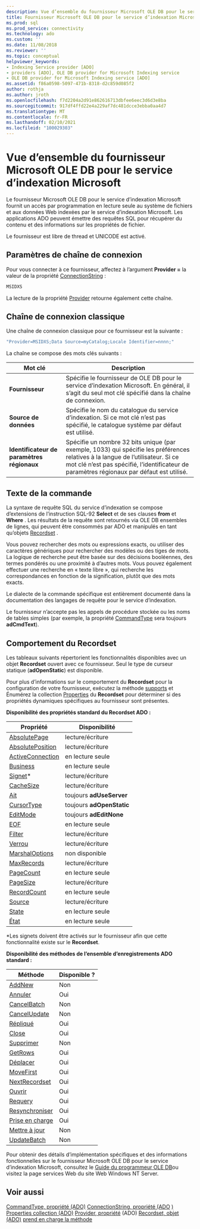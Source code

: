 ```yaml
---
description: Vue d’ensemble du fournisseur Microsoft OLE DB pour le service d’indexation Microsoft
title: Fournisseur Microsoft OLE DB pour le service d’indexation Microsoft | Microsoft Docs
ms.prod: sql
ms.prod_service: connectivity
ms.technology: ado
ms.custom: ''
ms.date: 11/08/2018
ms.reviewer: ''
ms.topic: conceptual
helpviewer_keywords:
- Indexing Service provider [ADO]
- providers [ADO], OLE DB provider for Microsoft Indexing service
- OLE DB provider for Microsoft Indexing service [ADO]
ms.assetid: f86a0598-5097-471b-8318-d2c859d085f2
author: rothja
ms.author: jroth
ms.openlocfilehash: f7d2204a2d91e862616713dbfee6eec3d6d3e8ba
ms.sourcegitcommit: 917df4ffd22e4a229af7dc481dcce3ebba0aa4d7
ms.translationtype: MT
ms.contentlocale: fr-FR
ms.lasthandoff: 02/10/2021
ms.locfileid: "100029303"
---
```

# <a name="microsoft-ole-db-provider-for-microsoft-indexing-service-overview"></a>Vue d’ensemble du fournisseur Microsoft OLE DB pour le service d’indexation Microsoft
Le fournisseur Microsoft OLE DB pour le service d’indexation Microsoft fournit un accès par programmation en lecture seule au système de fichiers et aux données Web indexées par le service d’indexation Microsoft. Les applications ADO peuvent émettre des requêtes SQL pour récupérer du contenu et des informations sur les propriétés de fichier.

 Le fournisseur est libre de thread et UNICODE est activé.

## <a name="connection-string-parameters"></a>Paramètres de chaîne de connexion
 Pour vous connecter à ce fournisseur, affectez à l’argument **Provider =** la valeur de la propriété [ConnectionString](../../reference/ado-api/connectionstring-property-ado.md) :

```vb
MSIDXS
```

 La lecture de la propriété [Provider](../../reference/ado-api/provider-property-ado.md) retourne également cette chaîne.

## <a name="typical-connection-string"></a>Chaîne de connexion classique
 Une chaîne de connexion classique pour ce fournisseur est la suivante :

```vb
"Provider=MSIDXS;Data Source=myCatalog;Locale Identifier=nnnn;"
```

 La chaîne se compose des mots clés suivants :

|Mot clé|Description|
|-------------|-----------------|
|**Fournisseur**|Spécifie le fournisseur de OLE DB pour le service d’indexation Microsoft. En général, il s’agit du seul mot clé spécifié dans la chaîne de connexion.|
|**Source de données**|Spécifie le nom du catalogue du service d’indexation. Si ce mot clé n’est pas spécifié, le catalogue système par défaut est utilisé.|
|**Identificateur de paramètres régionaux**|Spécifie un nombre 32 bits unique (par exemple, 1033) qui spécifie les préférences relatives à la langue de l’utilisateur. Si ce mot clé n’est pas spécifié, l’identificateur de paramètres régionaux par défaut est utilisé.|

## <a name="command-text"></a>Texte de la commande
 La syntaxe de requête SQL du service d’indexation se compose d’extensions de l’instruction SQL-92 **Select** et de ses clauses **from** et **Where** . Les résultats de la requête sont retournés via OLE DB ensembles de lignes, qui peuvent être consommés par ADO et manipulés en tant qu’objets [Recordset](../../reference/ado-api/recordset-object-ado.md) .

 Vous pouvez rechercher des mots ou expressions exacts, ou utiliser des caractères génériques pour rechercher des modèles ou des tiges de mots. La logique de recherche peut être basée sur des décisions booléennes, des termes pondérés ou une proximité à d’autres mots. Vous pouvez également effectuer une recherche en « texte libre », qui recherche les correspondances en fonction de la signification, plutôt que des mots exacts.

 Le dialecte de la commande spécifique est entièrement documenté dans la documentation des langages de requête pour le service d’indexation.

 Le fournisseur n’accepte pas les appels de procédure stockée ou les noms de tables simples (par exemple, la propriété [CommandType](../../reference/ado-api/commandtype-property-ado.md) sera toujours **adCmdText**).

## <a name="recordset-behavior"></a>Comportement du Recordset
 Les tableaux suivants répertorient les fonctionnalités disponibles avec un objet **Recordset** ouvert avec ce fournisseur. Seul le type de curseur statique (**adOpenStatic**) est disponible.

 Pour plus d’informations sur le comportement du **Recordset** pour la configuration de votre fournisseur, exécutez la méthode [supports](../../reference/ado-api/supports-method.md) et Énumérez la collection [Properties](../../reference/ado-api/properties-collection-ado.md) du **Recordset** pour déterminer si des propriétés dynamiques spécifiques au fournisseur sont présentes.

 **Disponibilité des propriétés standard du Recordset ADO :**

|Propriété|Disponibilité|
|--------------|------------------|
|[AbsolutePage](../../reference/ado-api/absolutepage-property-ado.md)|lecture/écriture|
|[AbsolutePosition](../../reference/ado-api/absoluteposition-property-ado.md)|lecture/écriture|
|[ActiveConnection](../../reference/ado-api/activeconnection-property-ado.md)|en lecture seule|
|[Business](../../reference/ado-api/bof-eof-properties-ado.md)|en lecture seule|
|[Signet](../../reference/ado-api/bookmark-property-ado.md)*|lecture/écriture|
|[CacheSize](../../reference/ado-api/cachesize-property-ado.md)|lecture/écriture|
|[Ait](../../reference/ado-api/cursorlocation-property-ado.md)|toujours **adUseServer**|
|[CursorType](../../reference/ado-api/cursortype-property-ado.md)|toujours **adOpenStatic**|
|[EditMode](../../reference/ado-api/editmode-property.md)|toujours **adEditNone**|
|[EOF](../../reference/ado-api/bof-eof-properties-ado.md)|en lecture seule|
|[Filter](../../reference/ado-api/filter-property.md)|lecture/écriture|
|[Verrou](../../reference/ado-api/locktype-property-ado.md)|lecture/écriture|
|[MarshalOptions](../../reference/ado-api/marshaloptions-property-ado.md)|non disponible|
|[MaxRecords](../../reference/ado-api/maxrecords-property-ado.md)|lecture/écriture|
|[PageCount](../../reference/ado-api/pagecount-property-ado.md)|en lecture seule|
|[PageSize](../../reference/ado-api/pagesize-property-ado.md)|lecture/écriture|
|[RecordCount](../../reference/ado-api/recordcount-property-ado.md)|en lecture seule|
|[Source](../../reference/ado-api/source-property-ado-recordset.md)|lecture/écriture|
|[State](../../reference/ado-api/state-property-ado.md)|en lecture seule|
|[État](../../reference/ado-api/status-property-ado-recordset.md)|en lecture seule|

 \*Les signets doivent être activés sur le fournisseur afin que cette fonctionnalité existe sur le **Recordset**.

 **Disponibilité des méthodes de l’ensemble d’enregistrements ADO standard :**

|Méthode|Disponible ?|
|------------|----------------|
|[AddNew](../../reference/ado-api/addnew-method-ado.md)|Non|
|[Annuler](../../reference/ado-api/cancel-method-ado.md)|Oui|
|[CancelBatch](../../reference/ado-api/cancelbatch-method-ado.md)|Non|
|[CancelUpdate](../../reference/ado-api/cancelupdate-method-ado.md)|Non|
|[Répliqué](../../reference/ado-api/clone-method-ado.md)|Oui|
|[Close](../../reference/ado-api/close-method-ado.md)|Oui|
|[Supprimer](../../reference/ado-api/delete-method-ado-recordset.md)|Non|
|[GetRows](../../reference/ado-api/getrows-method-ado.md)|Oui|
|[Déplacer](../../reference/ado-api/move-method-ado.md)|Oui|
|[MoveFirst](../../reference/ado-api/movefirst-movelast-movenext-and-moveprevious-methods-ado.md)|Oui|
|[NextRecordset](../../reference/ado-api/nextrecordset-method-ado.md)|Oui|
|[Ouvrir](../../reference/ado-api/open-method-ado-recordset.md)|Oui|
|[Requery](../../reference/ado-api/requery-method.md)|Oui|
|[Resynchroniser](../../reference/ado-api/resync-method.md)|Oui|
|[Prise en charge](../../reference/ado-api/supports-method.md)|Oui|
|[Mettre à jour](../../reference/ado-api/update-method.md)|Non|
|[UpdateBatch](../../reference/ado-api/updatebatch-method.md)|Non|

 Pour obtenir des détails d’implémentation spécifiques et des informations fonctionnelles sur le fournisseur Microsoft OLE DB pour le service d’indexation Microsoft, consultez le [Guide du programmeur OLE DB](/previous-versions/windows/desktop/ms713643(v=vs.85))ou visitez la page services Web du site Web Windows NT Server.

## <a name="see-also"></a>Voir aussi
 [CommandType, propriété (ADO)](../../reference/ado-api/commandtype-property-ado.md) [ConnectionString, propriété (ADO](../../reference/ado-api/connectionstring-property-ado.md) [) Properties collection (ADO)](../../reference/ado-api/properties-collection-ado.md) [Provider, propriété](../../reference/ado-api/provider-property-ado.md) (ADO) [Recordset, objet (ADO)](../../reference/ado-api/recordset-object-ado.md) [prend en charge la méthode](../../reference/ado-api/supports-method.md)